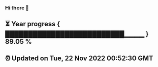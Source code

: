 ### Hi there 👋
⏳ Year progress { ██████████████████████████▁▁▁▁ } 89.05 %
---
⏰ Updated on Tue, 22 Nov 2022 00:52:30 GMT
---
